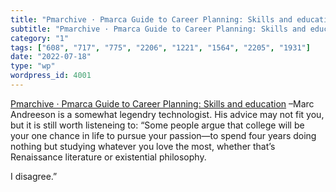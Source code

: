 ```yaml
---
title: "Pmarchive · Pmarca Guide to Career Planning: Skills and education"
subtitle: "Pmarchive · Pmarca Guide to Career Planning: Skills and education"
category: "1"
tags: ["608", "717", "775", "2206", "1221", "1564", "2205", "1931"]
date: "2022-07-18"
type: "wp"
wordpress_id: 4001
---
```

[ Pmarchive · Pmarca Guide to Career Planning: Skills and education]( https://fictivekin.github.io/pmarchive-jekyll//guide_to_career_planning_part2.html) –Marc Andreeson is a somewhat legendry technologist. His advice may not fit you, but it is still worth listeneing to: “Some people argue that college will be your one chance in life to pursue your passion—to spend four years doing nothing but studying whatever you love the most, whether that’s Renaissance literature or existential philosophy.

I disagree.”